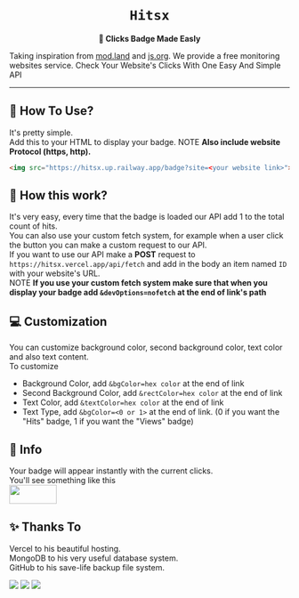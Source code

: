 <h1 align="center"> <code>Hitsx</code>  </h1>
<p align="center"> <strong> 🎯 Clicks Badge Made Easly </strong> </p>
<p> 
  
  Taking inspiration from [mod.land](https://mod.land) and [js.org](https://js.org).  We provide a free monitoring websites service.  Check Your Website's Clicks With One Easy And Simple API
</p>
<hr>
<h2> 💎 How To Use? </h2>

It's pretty simple.  
Add this to your HTML to display your badge.
NOTE **Also include website Protocol (https, http).**
```html
<img src="https://hitsx.up.railway.app/badge?site=<your website link>">
```

<h2> 💢 How this work? </h2>

It's very easy, every time that the badge is loaded our API add 1 to the total count of hits.  
You can also use your custom fetch system, for example when a user click the button you can make a custom request to our API.  
If you want to use our API make a **POST** request to `https://hitsx.vercel.app/api/fetch` and add in the body an item named `ID` with your website's URL.  
NOTE **If you use your custom fetch system make sure that when you display your badge add `&devOptions=nofetch` at the end of link's path**

<h2> 💻 Customization </h2>

You can customize background color, second background color, text color and also text content.  
To customize
- Background Color, add `&bgColor=hex color` at the end of link
- Second Background Color, add `&rectColor=hex color` at the end of link
- Text Color, add `&textColor=hex color` at the end of link
- Text Type, add `&bgColor=<0 or 1>` at the end of link. (0 if you want the "Hits" badge, 1 if you want the "Views" badge)

<h2> 📅 Info </h2>

Your badge will appear instantly with the current clicks.  
You'll see something like this  
<img width="85px" height="34px" src="https://hitsx.up.railway.app/api/fetch?site=https://gabry.cf">


<h2> ✨ Thanks To </h2>

Vercel to his beautiful hosting.  
MongoDB to his very useful database system.  
GitHub to his save-life backup file system.  


<img src="https://img.shields.io/badge/HOSTED%20ON%20VERCEL-000000?style=for-the-badge&logo=Vercel&labelColor=000"> <img src="https://img.shields.io/badge/LICENSE-MIT-000?style=for-the-badge&color=000&labelColor=000"> <img src="https://img.shields.io/badge/MongoDB-ALL%20GOOD-000?style=for-the-badge&color=000&labelColor=000">